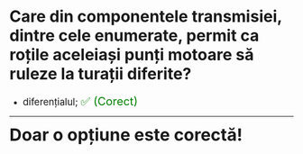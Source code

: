# Care din componentele transmisiei, dintre cele enumerate, permit ca roțile aceleiași punți motoare să ruleze la turații diferite?

- <span style="font-size: larger;">diferențialul; <span style="color: green; font-size: larger;">✅ (Corect)</span></span>

---

<span style="font-size: 30px; font-weight: bold;">**Doar o opțiune este corectă!**</span>
